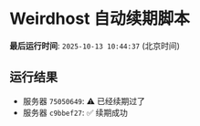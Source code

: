 # Weirdhost 自动续期脚本

**最后运行时间**: `2025-10-13 10:44:37` (北京时间)

## 运行结果

- 服务器 `75050649`: ⚠️ 已经续期过了
- 服务器 `c9bbef27`: ✅ 续期成功
